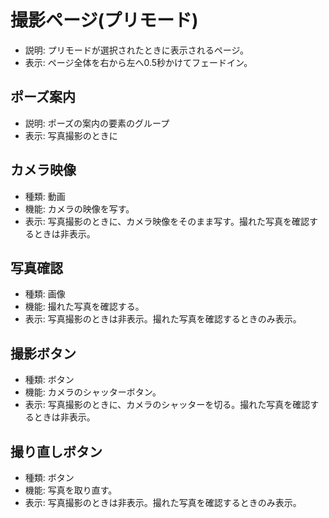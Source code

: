 # 撮影ページ(プリモード)
- 説明: プリモードが選択されたときに表示されるページ。
- 表示: ページ全体を右から左へ0.5秒かけてフェードイン。

## ポーズ案内
- 説明: ポーズの案内の要素のグループ
- 表示: 写真撮影のときに

## カメラ映像
- 種類: 動画
- 機能: カメラの映像を写す。
- 表示: 写真撮影のときに、カメラ映像をそのまま写す。撮れた写真を確認するときは非表示。

## 写真確認
- 種類: 画像
- 機能: 撮れた写真を確認する。
- 表示: 写真撮影のときは非表示。撮れた写真を確認するときのみ表示。

## 撮影ボタン
- 種類: ボタン
- 機能: カメラのシャッターボタン。
- 表示: 写真撮影のときに、カメラのシャッターを切る。撮れた写真を確認するときは非表示。

## 撮り直しボタン
- 種類: ボタン
- 機能: 写真を取り直す。
- 表示: 写真撮影のときは非表示。撮れた写真を確認するときのみ表示。